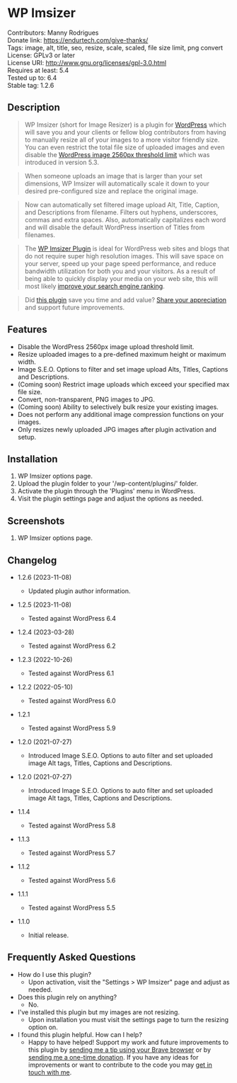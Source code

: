 # WP Imsizer

Contributors: Manny Rodrigues  
Donate link: https://endurtech.com/give-thanks/  
Tags: image, alt, title, seo, resize, scale, scaled, file size limit, png convert  
License: GPLv3 or later  
License URI: http://www.gnu.org/licenses/gpl-3.0.html  
Requires at least: 5.4  
Tested up to: 6.4  
Stable tag: 1.2.6  

## Description

> WP Imsizer (short for Image Resizer) is a plugin for [WordPress](https://wordpress.org/) which will save you and your clients or fellow blog contributors from having to manually resize all of your images to a more visitor friendly size. You can even restrict the total file size of uploaded images and even disable the [WordPress image 2560px threshold limit](https://make.wordpress.org/core/2019/10/11/updates-to-image-processing-in-wordpress-5-3/) which was introduced in version 5.3.  

> When someone uploads an image that is larger than your set dimensions, WP Imsizer will automatically scale it down to your desired pre-configured size and replace the original image.  

> Now can automatically set filtered image upload Alt, Title, Caption, and Descriptions from filename. Filters out hyphens, underscores, commas and extra spaces. Also, automatically capitalizes each word and will disable the default WordPress insertion of Titles from filenames.  

> The [WP Imsizer Plugin](https://wordpress.org/plugins/wp-imsizer/) is ideal for WordPress web sites and blogs that do not require super high resolution images. This will save space on your server, speed up your page speed performance, and reduce bandwidth utilization for both you and your visitors. As a result of being able to quickly display your media on your web site, this will most likely [improve your search engine ranking](https://moz.com/learn/seo/page-speed).  

> Did [this plugin](https://endurtech.com/wp-imsizer-wordpress-plugin/) save you time and add value? [Share your appreciation](https://endurtech.com/give-thanks/) and support future improvements.  

## Features

* Disable the WordPress 2560px image upload threshold limit.
* Resize uploaded images to a pre-defined maximum height or maximum width.
* Image S.E.O. Options to filter and set image upload Alts, Titles, Captions and Descriptions.
* (Coming soon) Restrict image uploads which exceed your specified max file size.
* Convert, non-transparent, PNG images to JPG.
* (Coming soon) Ability to selectively bulk resize your existing images.
* Does not perform any additional image compression functions on your images.
* Only resizes newly uploaded JPG images after plugin activation and setup.

## Installation

1. WP Imsizer options page.  
2. Upload the plugin folder to your '/wp-content/plugins/' folder.  
3. Activate the plugin through the 'Plugins' menu in WordPress.  
4. Visit the plugin settings page and adjust the options as needed.  

## Screenshots

1. WP Imsizer options page.

## Changelog

* 1.2.6 (2023-11-08)
  * Updated plugin author information.

* 1.2.5 (2023-11-08)
  * Tested against WordPress 6.4

* 1.2.4 (2023-03-28)
  * Tested against WordPress 6.2

* 1.2.3 (2022-10-26)
  * Tested against WordPress 6.1

* 1.2.2 (2022-05-10)
  * Tested against WordPress 6.0

* 1.2.1
  * Tested against WordPress 5.9

* 1.2.0 (2021-07-27)
  * Introduced Image S.E.O. Options to auto filter and set uploaded image Alt tags, Titles, Captions and Descriptions.

* 1.2.0 (2021-07-27)
  * Introduced Image S.E.O. Options to auto filter and set uploaded image Alt tags, Titles, Captions and Descriptions.

* 1.1.4
  * Tested against WordPress 5.8

* 1.1.3
  * Tested against WordPress 5.7

* 1.1.2
  * Tested against WordPress 5.6

* 1.1.1
  * Tested against WordPress 5.5

* 1.1.0
  * Initial release.

## Frequently Asked Questions

* How do I use this plugin?
  * Upon activation, visit the "Settings > WP Imsizer" page and adjust as needed.
* Does this plugin rely on anything?
  * No.
* I've installed this plugin but my images are not resizing.
  * Upon installation you must visit the settings page to turn the resizing option on.
* I found this plugin helpful. How can I help?
  * Happy to have helped! Support my work and future improvements to this plugin by [sending me a tip using your Brave browser](https://endurtech.com/send-a-tip-using-the-brave-browser/) or by [sending me a one-time donation](https://endurtech.com/give-thanks/). If you have any ideas for improvements or want to contribute to the code you may [get in touch with me](https://endurtech.com/contact/).
